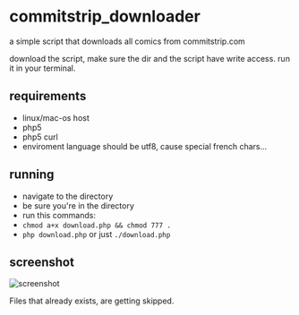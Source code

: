 commitstrip_downloader
======================

a simple script that downloads all comics from commitstrip.com

download the script, make sure the dir and the script have write access. run it in your terminal.

## requirements

- linux/mac-os host
- php5
- php5 curl
- enviroment language should be utf8, cause special french chars...


## running

- navigate to the directory
- be sure you're in the directory
- run this commands:
 - `chmod a+x download.php && chmod 777 .`
 - `php download.php` or just `./download.php`

## screenshot

![screenshot](http://i.imgur.com/prCDpOY.png)

Files that already exists, are getting skipped.
